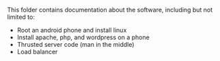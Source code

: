 This folder contains documentation about the software, including but not limited to:
- Root an android phone and install linux
- Install apache, php, and wordpress on a phone
- Thrusted server code (man in the middle)
- Load balancer
